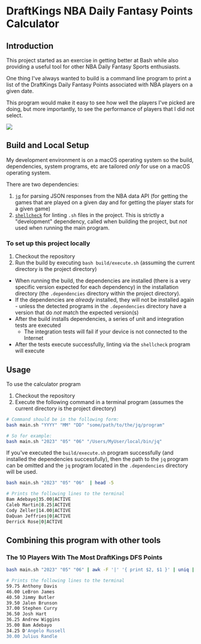 # DraftKings NBA Daily Fantasy Points Calculator

## Introduction

This project started as an exercise in getting better at Bash while also providing a useful tool for other NBA Daily Fantasy Sports enthusiasts.

One thing I've always wanted to build is a command line program to print a list of the DraftKings Daily Fantasy Points associated with NBA players on a given date. 

This program would make it easy to see how well the players I've picked are doing, but more importantly, to see the performance of players that I did not select.

![](https://media.giphy.com/media/sjo5pxKNidC3Ltgww4/giphy.gif)

## Build and Local Setup

My development environment is on a macOS operating system so the build, dependencies, system programs, etc are tailored _only_ for use on a macOS operating system.

There are two dependencies:

1. [`jq`](https://github.com/wader/fq) for parsing JSON responses from the NBA data API (for getting the games that are played on a given day and for getting the player stats for a given game)
2. [`shellcheck`](https://github.com/koalaman/shellcheck) for linting `.sh` files in the project. This is strictly a "development" dependency, called when building the project, but _not_ used when running the main program.

### To set up this project locally

1. Checkout the repository
2. Run the build by executing `bash build/execute.sh` (assuming the current directory is the project directory)
  * When running the build, the dependencies are installed (there is a very specific version expected for each dependency) in the installation directory (the `.dependencies` directory within the project directory).
  * If the dependencies are _already_ installed, they will not be installed again - unless the detected programs in the `.dependencies` directory have a version that do _not_ match the expected version(s)
  * After the build installs dependencies, a series of unit and integration tests are executed
    * The integration tests will fail if your device is not connected to the Internet
  * After the tests execute successfully, linting via the `shellcheck` program will execute

## Usage

To use the calculator program

1. Checkout the repository
2. Execute the following command in a terminal program (assumes the current directory is the project directory)

```bash
# Command should be in the following form:
bash main.sh "YYYY" "MM" "DD" "some/path/to/the/jq/program"

# So for example:
bash main.sh "2023" "05" "06" "/Users/MyUser/local/bin/jq"
```

If you've executed the `build/execute.sh` program successfully (and installed the dependencies successfully), then the path to the `jq` program  can be omitted and the `jq` program located in the `.dependencies` directory will be used.

```bash
bash main.sh "2023" "05" "06"  | head -5

# Prints the following lines to the terminal
Bam Adebayo|35.00|ACTIVE
Caleb Martin|8.25|ACTIVE
Cody Zeller|14.00|ACTIVE
DaQuan Jeffries|0|ACTIVE
Derrick Rose|0|ACTIVE
```

## Combining this program with other tools

### The 10 Players With The Most DraftKings DFS Points

```bash
bash main.sh "2023" "05" "06" | awk -F '|' '{ print $2, $1 }' | uniq | sort -gr | head -10

# Prints the following lines to the terminal
59.75 Anthony Davis
46.00 LeBron James
40.50 Jimmy Butler
39.50 Jalen Brunson
37.00 Stephen Curry
36.50 Josh Hart
36.25 Andrew Wiggins
35.00 Bam Adebayo
34.25 D'Angelo Russell
30.00 Julius Randle
```
